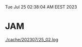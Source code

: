 Tue Jul 25 02:38:04 AM EEST 2023
# JAM
<a href='./cache/202307/25_02.log'>./cache/202307/25_02.log</a>
